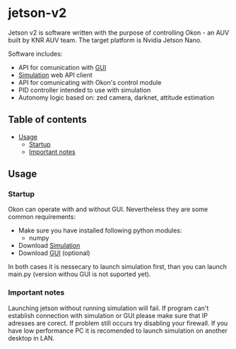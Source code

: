 # jetson-v2
Jetson v2 is software written with the purpose of controlling Okon - an AUV built by KNR AUV team. The target platform is Nvidia Jetson Nano.

Software includes:
 - API for comunication with [GUI](https://github.com/knr-auv/GUI-v2 "GUI")
 - [Simulation](https://github.com/knr-auv/simulation/ "Simulation") web API client
 - API for comunicating with Okon's control module
 - PID controller intended to use with simulation
 - Autonomy logic based on: zed camera, darknet, attitude estimation

## Table of contents

- [Usage](#usage)
  - [Startup](#startup)
  - [Important notes](#important-notes)


## Usage

### Startup
Okon can operate with and without GUI. Nevertheless they are some common requirements:
- Make sure you have installed following python modules:
  - numpy
- Download [Simulation](https://github.com/knr-auv/simulation/ "Simulation")
- Download [GUI](https://github.com/knr-auv/GUI-v2 "GUI") (optional)

In both cases it is nessecary to launch simulation first, than you can launch main.py (version withou GUI is not suported yet).

### Important notes
Launching jetson without running simulation will fail. If program can't establish connection with simulation or GUI please make sure that IP adresses are corect. If problem still occurs try disabling your firewall.
If you have low performance PC it is recomended to launch simulation on another desktop in LAN.
